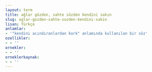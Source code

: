 ```yaml
---
layout: term
title: ağlar gözden, sahte sözden kendini sakın
slug: aglar-gozden-sahte-sozden-kendini-sakin
lisan: Türkçe
anlamlar:
- '"kendini acındıranlardan kork" anlamında kullanılan bir söz'
ozellikler:
- - ''
ornekler:
- - ''
orneklerkaynak:
- - ''
---
```

